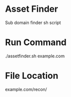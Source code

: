 # Asset Finder

 Sub domain finder sh script

# Run Command

 ./assetfinder.sh example.com

# File Location

 example.com/recon/
